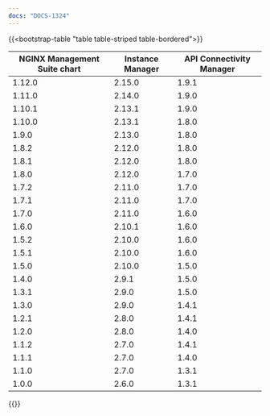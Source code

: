 ```yaml
---
docs: "DOCS-1324"
---
```


{{<bootstrap-table "table table-striped table-bordered">}}

| NGINX Management Suite chart | Instance Manager | API Connectivity Manager |
|------------------------------|------------------|--------------------------|
| 1.12.0                       | 2.15.0           | 1.9.1                    |
| 1.11.0                       | 2.14.0           | 1.9.0                    |
| 1.10.1                       | 2.13.1           | 1.9.0                    |
| 1.10.0                       | 2.13.1           | 1.8.0                    |
| 1.9.0                        | 2.13.0           | 1.8.0                    |
| 1.8.2                        | 2.12.0           | 1.8.0                    |
| 1.8.1                        | 2.12.0           | 1.8.0                    |
| 1.8.0                        | 2.12.0           | 1.7.0                    |
| 1.7.2                        | 2.11.0           | 1.7.0                    |
| 1.7.1                        | 2.11.0           | 1.7.0                    |
| 1.7.0                        | 2.11.0           | 1.6.0                    |
| 1.6.0                        | 2.10.1           | 1.6.0                    |
| 1.5.2                        | 2.10.0           | 1.6.0                    |
| 1.5.1                        | 2.10.0           | 1.6.0                    |
| 1.5.0                        | 2.10.0           | 1.5.0                    |
| 1.4.0                        | 2.9.1            | 1.5.0                    |
| 1.3.1                        | 2.9.0            | 1.5.0                    |
| 1.3.0                        | 2.9.0            | 1.4.1                    |
| 1.2.1                        | 2.8.0            | 1.4.1                    |
| 1.2.0                        | 2.8.0            | 1.4.0                    |
| 1.1.2                        | 2.7.0            | 1.4.1                    |
| 1.1.1                        | 2.7.0            | 1.4.0                    |
| 1.1.0                        | 2.7.0            | 1.3.1                    |
| 1.0.0                        | 2.6.0            | 1.3.1                    |

{{</bootstrap-table>}}
